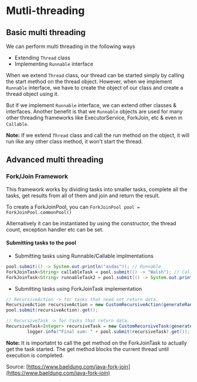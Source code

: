 # Mutli-threading
## Basic multi threading
We can perform multi threading in the following ways
* Extending `Thread` class
* Implementing `Runnable` interface

When we extend `Thread` class, our thread can be started simply by calling the start method on the thread object.
However, when we implement `Runnable` interface, we have to create the object of our class and create a thread
object using it.

But if we implement `Runnable` interface, we can extend other classes & interfaces.
Another benefit is that we `Runnable` objects are used for many other threading frameworks like ExecutorService, 
ForkJoin, etc & even in `Callable`.

**Note:** If we extend `Thread` class and call the run method on the object, it will run like any other class method, 
it won't start the thread.

## Advanced multi threading

### Fork/Join Framework
This framework works by dividing tasks into smaller tasks, complete all the tasks, get results from all of them and 
join and return the result.

To create a ForkJoinPool, you can 
`ForkJoinPool pool = ForkJoinPool.commonPool()`

Alternatively it can be instantiated by using the constructor, the thread count, exception handler etc can be set.

#### Submitting tasks to the pool

* Submitting tasks using Runnable/Callable implmentations

```java
pool.submit(() -> System.out.println("asdas")); // Runnable
ForkJoinTask<String> callableTask = pool.submit(() -> "Walsh"); // Callable
ForkJoinTask<String> runnableTask2 = pool.submit(() -> System.out.println("asdas"), "walsh"); // Runnable with result
```

* Submitting tasks using ForkJoinTask implementation

```java
// RecursiveAction -> for tasks that need not return data.
RecursiveAction recursiveAction = new CustomRecursiveAction(generateRandomString(100));
pool.submit(recursiveAction).get();

// RecursiveTask -> for tasks that return data.
RecursiveTask<Integer> recursiveTask = new CustomRecursiveTask(generateRandomArray(100));
		logger.info("Final sum: " + pool.submit(recursiveTask).get());
```

**Note:** It is importatnt to call the get method on the ForkJoinTask to actually get the task started.
The get method blocks the current thread until execution is completed.


Source: [https://www.baeldung.com/java-fork-join](https://www.baeldung.com/java-fork-join)










